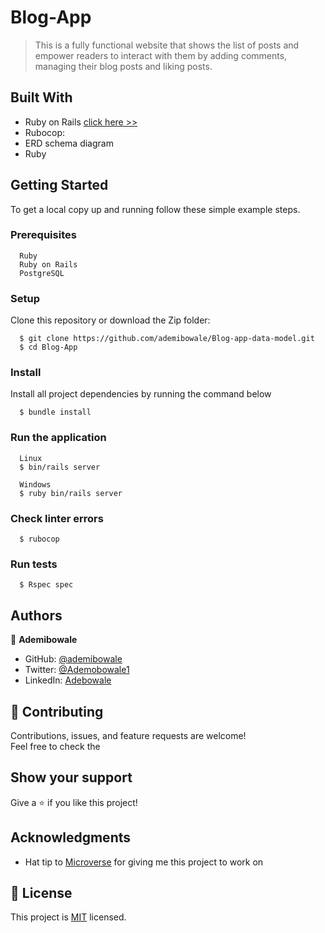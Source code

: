 # Blog-App

> This is a fully functional website that shows the list of posts and empower readers to interact with them by adding comments, managing their blog posts and liking posts.

## Built With

- Ruby on Rails [click here >>](https://guides.rubyonrails.org/)
- Rubocop: 
- ERD schema diagram
- Ruby

## Getting Started
To get a local copy up and running follow these simple example steps.

### Prerequisites
```
  Ruby
  Ruby on Rails
  PostgreSQL
```

### Setup
Clone this repository or download the Zip folder:
```
  $ git clone https://github.com/ademibowale/Blog-app-data-model.git
  $ cd Blog-App
```

### Install
Install all project dependencies by running the command below
```
  $ bundle install
```

### Run the application
```
  Linux
  $ bin/rails server
```

```
  Windows
  $ ruby bin/rails server
```

### Check linter errors
```
  $ rubocop
```


### Run tests

```
  $ Rspec spec

```
## Authors

👤 **Ademibowale**

- GitHub: [@ademibowale](https://github.com/ademibowale/)
- Twitter: [@Ademobowale1](https://twitter.com/Ademibowale1)
- LinkedIn: [Adebowale](https://www.linkedin.com/in/tech-adebowale-adegboye/)


## 🤝 Contributing

Contributions, issues, and feature requests are welcome!  
Feel free to check the

## Show your support

Give a ⭐️ if you like this project!

## Acknowledgments

- Hat tip to [Microverse](https://bit.ly/MicroverseTN) for giving me this project to work on

## 📝 License

This project is [MIT](./MIT.md) licensed.

<br />
